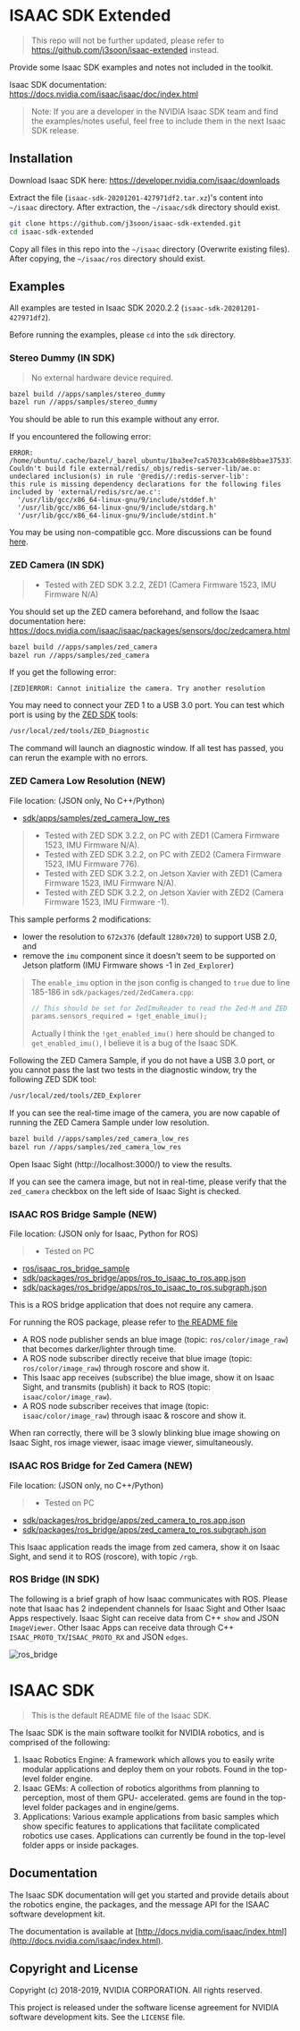 # ISAAC SDK Extended

> This repo will not be further updated, please refer to <https://github.com/j3soon/isaac-extended> instead.

Provide some Isaac SDK examples and notes not included in the toolkit.

Isaac SDK documentation: https://docs.nvidia.com/isaac/isaac/doc/index.html

> Note: If you are a developer in the NVIDIA Isaac SDK team and find the examples/notes useful, feel free to include them in the next Isaac SDK release.

## Installation

Download Isaac SDK here: https://developer.nvidia.com/isaac/downloads

Extract the file (`isaac-sdk-20201201-427971df2.tar.xz`)'s content into `~/isaac` directory. After extraction, the `~/isaac/sdk` directory should exist.

```sh
git clone https://github.com/j3soon/isaac-sdk-extended.git
cd isaac-sdk-extended
```

Copy all files in this repo into the `~/isaac` directory (Overwrite existing files). After copying, the `~/isaac/ros` directory should exist.

## Examples

All examples are tested in Isaac SDK 2020.2.2 (`isaac-sdk-20201201-427971df2`).

Before running the examples, please `cd` into the `sdk` directory.

### Stereo Dummy (IN SDK)

> No external hardware device required.

```sh
bazel build //apps/samples/stereo_dummy
bazel run //apps/samples/stereo_dummy
```

You should be able to run this example without any error.

If you encountered the following error:

```
ERROR: /home/ubuntu/.cache/bazel/_bazel_ubuntu/1ba3ee7ca57033cab08e8bbae375337a/external/redis/BUILD.bazel:77:1: Couldn't build file external/redis/_objs/redis-server-lib/ae.o: undeclared inclusion(s) in rule '@redis//:redis-server-lib':
this rule is missing dependency declarations for the following files included by 'external/redis/src/ae.c':
  '/usr/lib/gcc/x86_64-linux-gnu/9/include/stddef.h'
  '/usr/lib/gcc/x86_64-linux-gnu/9/include/stdarg.h'
  '/usr/lib/gcc/x86_64-linux-gnu/9/include/stdint.h'
```

You may be using non-compatible gcc. More discussions can be found [here](https://forums.developer.nvidia.com/t/bazel-could-not-download-grpc/129446/9).

### ZED Camera (IN SDK)

> - Tested with ZED SDK 3.2.2, ZED1 (Camera Firmware 1523, IMU Firmware N/A)

You should set up the ZED camera beforehand, and follow the Isaac documentation here: https://docs.nvidia.com/isaac/isaac/packages/sensors/doc/zedcamera.html

```sh
bazel build //apps/samples/zed_camera
bazel run //apps/samples/zed_camera
```

If you get the following error:

```
[ZED]ERROR: Cannot initialize the camera. Try another resolution
```

You may need to connect your ZED 1 to a USB 3.0 port. You can test which port is using by the [ZED SDK](https://www.stereolabs.com/developers/release/) tools:

```sh
/usr/local/zed/tools/ZED_Diagnostic
```

The command will launch an diagnostic window. If all test has passed, you can rerun the example with no errors.

### ZED Camera Low Resolution (NEW)

File location: (JSON only, No C++/Python)

- [sdk/apps/samples/zed_camera_low_res](https://github.com/j3soon/isaac-sdk-extended/tree/master/sdk/apps/samples/zed_camera_low_res)

> - Tested with ZED SDK 3.2.2, on PC with ZED1 (Camera Firmware 1523, IMU Firmware N/A).
> - Tested with ZED SDK 3.2.2, on PC with ZED2 (Camera Firmware 1523, IMU Firmware 776).
> - Tested with ZED SDK 3.2.2, on Jetson Xavier with ZED1 (Camera Firmware 1523, IMU Firmware N/A).
> - Tested with ZED SDK 3.2.2, on Jetson Xavier with ZED2 (Camera Firmware 1523, IMU Firmware -1).

This sample performs 2 modifications:
- lower the resolution to `672x376` (default `1280x720`) to support USB 2.0, and
- remove the `imu` component since it doesn't seem to be supported on Jetson platform (IMU Firmware shows -1 in `Zed_Explorer`)

> The `enable_imu` option in the json config is changed to `true` due to line 185-186 in `sdk/packages/zed/ZedCamera.cpp`:
> ```c
> // This should be set for ZedImuReader to read the Zed-M and ZED 2 IMU data
> params.sensors_required = !get_enable_imu();
> ```
> Actually I think the `!get_enabled_imu()` here should be changed to `get_enabled_imu()`, I believe it is a bug of the Isaac SDK.

Following the ZED Camera Sample, if you do not have a USB 3.0 port, or you cannot pass the last two tests in the diagnostic window, try the following ZED SDK tool:

```sh
/usr/local/zed/tools/ZED_Explorer
```

If you can see the real-time image of the camera, you are now capable of running the ZED Camera Sample under low resolution.

```sh
bazel build //apps/samples/zed_camera_low_res
bazel run //apps/samples/zed_camera_low_res
```

Open Isaac Sight (http://localhost:3000/) to view the results.

If you can see the camera image, but not in real-time, please verify that the `zed_camera` checkbox on the left side of Isaac Sight is checked.

### ISAAC ROS Bridge Sample (NEW)

File location: (JSON only for Isaac, Python for ROS)

> - Tested on PC

- [ros/isaac_ros_bridge_sample](https://github.com/j3soon/isaac-sdk-extended/tree/master/ros/isaac_ros_bridge_sample)
- [sdk/packages/ros_bridge/apps/ros_to_isaac_to_ros.app.json](https://github.com/j3soon/isaac-sdk-extended/tree/master/sdk/packages/ros_bridge/apps/ros_to_isaac_to_ros.app.json)
- [sdk/packages/ros_bridge/apps/ros_to_isaac_to_ros.subgraph.json](https://github.com/j3soon/isaac-sdk-extended/tree/master/sdk/packages/ros_bridge/apps/ros_to_isaac_to_ros.subgraph.json)

This is a ROS bridge application that does not require any camera.

For running the ROS package, please refer to [the README file](https://github.com/j3soon/isaac-sdk-extended/tree/master/ros/isaac_ros_bridge_sample/README.md)

- A ROS node publisher sends an blue image (topic: `ros/color/image_raw`) that becomes darker/lighter through time.
- A ROS node subscriber directly receive that blue image (topic: `ros/color/image_raw`) through roscore and show it.
- This Isaac app receives (subscribe) the blue image, show it on Isaac Sight, and transmits (publish) it back to ROS (topic: `isaac/color/image_raw`).
- A ROS node subscriber receives that image (topic: `isaac/color/image_raw`) through isaac & roscore and show it.

When ran correctly, there will be 3 slowly blinking blue image showing on Isaac Sight, ros image viewer, isaac image viewer, simultaneously.

### ISAAC ROS Bridge for Zed Camera (NEW)

File location: (JSON only, no C++/Python)

> - Tested on PC

- [sdk/packages/ros_bridge/apps/zed_camera_to_ros.app.json](https://github.com/j3soon/isaac-sdk-extended/tree/master/sdk/packages/ros_bridge/apps/zed_camera_to_ros.app.json)
- [sdk/packages/ros_bridge/apps/zed_camera_to_ros.subgraph.json](https://github.com/j3soon/isaac-sdk-extended/tree/master/sdk/packages/ros_bridge/apps/zed_camera_to_ros.subgraph.json)

This Isaac application reads the image from zed camera, show it on Isaac Sight, and send it to ROS (roscore), with topic `/rgb`.

### ROS Bridge (IN SDK)

The following is a brief graph of how Isaac communicates with ROS. Please note that Isaac has 2 independent channels for Isaac Sight and Other Isaac Apps respectively. Isaac Sight can receive data from C++ `show` and JSON `ImageViewer`. Other Isaac Apps can receive data through C++ `ISAAC_PROTO_TX`/`ISAAC_PROTO_RX` and JSON `edges`.

![ros_bridge](sdk/packages/ros_bridge/ros_bridge.png)

# ISAAC SDK

> This is the default README file of the Isaac SDK.

The Isaac SDK is the main software toolkit for NVIDIA robotics, and is comprised of the following:
1. Isaac Robotics Engine: A framework which allows you to easily write modular applications and
deploy them on your robots. Found in the top-level folder engine.
2. Isaac GEMs: A collection of robotics algorithms from planning to perception, most of them GPU-
accelerated. gems are found in the top-level folder packages and in engine/gems.
3. Applications: Various example applications from basic samples which show specific features to
applications that facilitate complicated robotics use cases. Applications can currently be found in
the top-level folder apps or inside packages.

## Documentation

The Isaac SDK documentation will get you started and provide details about the robotics engine, the
packages, and the message API for the ISAAC software development kit.

The documentation is available at [http://docs.nvidia.com/isaac/index.html](http://docs.nvidia.com/isaac/index.html).

## Copyright and License

Copyright (c) 2018-2019, NVIDIA CORPORATION. All rights reserved.

This project is released under the software license agreement for NVIDIA software development kits.
See the `LICENSE` file.
